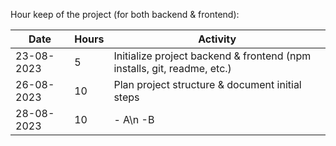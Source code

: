 Hour keep of the project (for both backend & frontend):

|Date|Hours|Activity|
|-|-|-|
|23-08-2023|5|Initialize project backend & frontend (npm installs, git, readme, etc.)|
|26-08-2023|10|Plan project structure & document initial steps|
|28-08-2023|10|- A\n -B|
